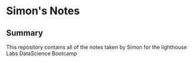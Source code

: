 # Simon's Notes

## Summary
This repository contains all of the notes taken by Simon for the lighthouse Labs DataScience Bootcamp